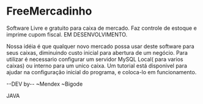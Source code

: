 # FreeMercadinho
Software Livre e gratuito para caixa de mercado. Faz controle de estoque e imprime cupom fiscal. EM DESENVOLVIMENTO.

Nossa idéia é que qualquer novo mercado possa usar deste software para seus caixas, diminuindo custo inicial para abertura de um negócio. Para utilizar é necessario configurar um servidor MySQL Local( para varios caixas) ou interno para um unico caixa.
Um tutorial está disponivel para ajudar na configuração inicial do programa, e coloca-lo em funcionamento.

--DEV by--
~Mendex
~Bigode

JAVA
